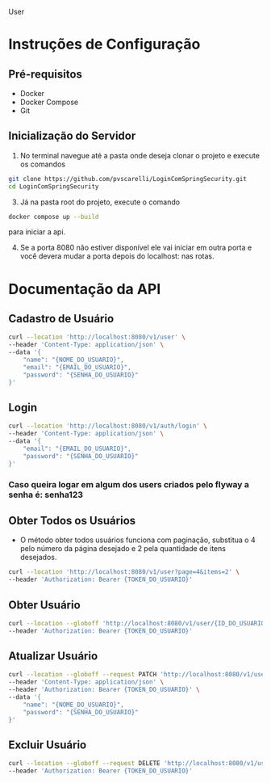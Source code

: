 User

# Instruções de Configuração

## Pré-requisitos

- Docker
- Docker Compose
- Git

## Inicialização do Servidor

1. No terminal navegue até a pasta onde deseja clonar o projeto e execute os comandos
```bash
git clone https://github.com/pvscarelli/LoginComSpringSecurity.git
cd LoginComSpringSecurity
```
3. Já na pasta root do projeto, execute o comando

```bash
docker compose up --build
```
para iniciar a api.

4. Se a porta 8080 não estiver disponível ele vai iniciar em outra porta e você devera mudar a porta depois do localhost: nas rotas.

# Documentação da API

## Cadastro de Usuário

```bash
curl --location 'http://localhost:8080/v1/user' \
--header 'Content-Type: application/json' \
--data '{
    "name": "{NOME_DO_USUARIO}",
    "email": "{EMAIL_DO_USUARIO}",
    "password": "{SENHA_DO_USUARIO}" 
}'
```

## Login
```bash
curl --location 'http://localhost:8080/v1/auth/login' \
--header 'Content-Type: application/json' \
--data '{
    "email": "{EMAIL_DO_USUARIO}",
    "password": "{SENHA_DO_USUARIO}"
}'
```
### Caso queira logar em algum dos users criados pelo flyway a senha é: senha123

## Obter Todos os Usuários

- O método obter todos usuários funciona com paginação, substitua o 4 pelo número da página desejado e 2 pela quantidade de itens desejados.
```bash
curl --location 'http://localhost:8080/v1/user?page=4&items=2' \
--header 'Authorization: Bearer {TOKEN_DO_USUARIO}'
```
## Obter Usuário
```bash
curl --location --globoff 'http://localhost:8080/v1/user/{ID_DO_USUARIO}' \
--header 'Authorization: Bearer {TOKEN_DO_USUARIO}'
```
## Atualizar Usuário
```bash
curl --location --globoff --request PATCH 'http://localhost:8080/v1/user/{ID_DO_USUARIO}' \
--header 'Content-Type: application/json' \
--header 'Authorization: Bearer {TOKEN_DO_USUARIO}' \
--data '{
    "name": "{NOME_DO_USUARIO}",
    "password": "{SENHA_DO_USUARIO}"
}'
```

## Excluir Usuário
```bash
curl --location --globoff --request DELETE 'http://localhost:8080/v1/user/{ID_DO_USUARIO}' \
--header 'Authorization: Bearer {TOKEN_DO_USUARIO}'
```
